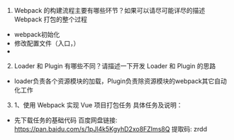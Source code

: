 1. Webpack 的构建流程主要有哪些环节？如果可以请尽可能详尽的描述 Webpack 打包的整个过程
- webpack初始化
- 修改配置文件（入口，）
- 
2. Loader 和 Plugin 有哪些不同？请描述一下开发 Loader 和 Plugin 的思路
- loader负责各个资源模块的加载，Plugin负责除资源模块的webpack其它自动化工作
3. 1、使用 Webpack 实现 Vue 项目打包任务 具体任务及说明：
- 先下载任务的基础代码  百度网盘链接: https://pan.baidu.com/s/1pJl4k5KgyhD2xo8FZIms8Q 提取码: zrdd